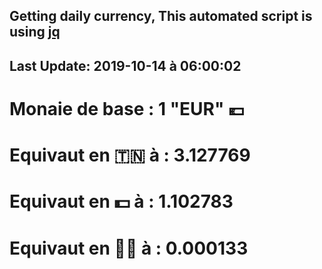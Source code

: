 ## Getting daily currency, This automated script is using [jq](https://stedolan.github.io/jq/)
## Last Update:  2019-10-14 à 06:00:02
 # Monaie de base : 1 "EUR" 💶 
 # Equivaut en 🇹🇳 à :  3.127769 
 # Equivaut en 💵 à : 1.102783
 # Equivaut en 🐱‍💻 à :  0.000133
